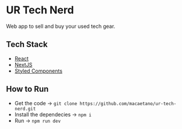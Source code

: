 # UR Tech Nerd

Web app to sell and buy your used tech gear.

## Tech Stack

- [React](https://reactjs.org/)
- [NextJS](https://nextjs.org/)
- [Styled Components](https://styled-components.com/)

## How to Run

- Get the code -> `git clone https://github.com/macaetano/ur-tech-nerd.git`
- Install the dependecies -> `npm i`
- Run -> `npm run dev`
